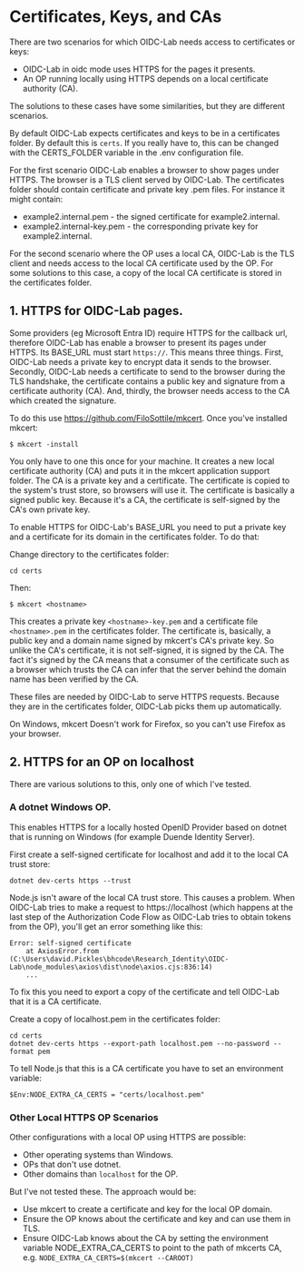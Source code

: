 # Certificates, Keys, and CAs

There are two scenarios for which OIDC-Lab needs access to certificates or keys:

- OIDC-Lab in oidc mode uses HTTPS for the pages it presents. 
- An OP running locally using HTTPS depends on a local certificate authority (CA).

The solutions to these cases have some similarities, but they are different scenarios. 

By default OIDC-Lab expects certificates and keys to be in a certificates folder. By default this is `certs`. If you really have to, this can be changed with the CERTS_FOLDER variable in the .env configuration file. 

For the first scenario OIDC-Lab enables a browser to show pages under HTTPS. The browser is a TLS client served by OIDC-Lab. The certificates folder should contain certificate and private key .pem files. For instance it might contain:

- example2.internal.pem - the signed certificate for example2.internal.
- example2.internal-key.pem - the corresponding private key for example2.internal.

For the second scenario where the OP uses a local CA,  OIDC-Lab is the TLS client and needs access to the local CA certificate used by the OP. For some solutions to this case, a copy of the local CA certificate is stored in the certificates folder. 

## 1. HTTPS for OIDC-Lab pages.

Some providers (eg Microsoft Entra ID) require HTTPS for the callback url, therefore OIDC-Lab has enable a browser to present its pages under HTTPS. Its BASE_URL must start `https://`. This means three things. First, OIDC-Lab needs a private key to encrypt data it sends to the browser. Secondly, OIDC-Lab needs a certificate to send to the browser during the TLS handshake, the certificate contains a public key and signature from a certificate authority (CA). And, thirdly, the browser needs access to the CA which created the signature.

To do this use https://github.com/FiloSottile/mkcert. Once you've installed mkcert:

```
$ mkcert -install
```
You only have to one this once for your machine. It creates a new local certificate authority (CA) and puts it in the mkcert application support folder. The CA is a private key and a certificate. The certificate is copied to the system's trust store, so browsers will use it.  The certificate is basically a signed public key. Because it's a CA, the certificate is self-signed by the CA's own private key.

To enable HTTPS for OIDC-Lab's BASE_URL you need to put a private key and a certificate for its domain in the certificates folder. To do that:

Change directory to the certificates folder:

```
cd certs
```
Then:
```
$ mkcert <hostname>
```
This creates a private key `<hostname>-key.pem` and a certificate file `<hostname>.pem` in the certificates folder.  The certificate is, basically, a public key and a domain name signed by  mkcert's CA's private key. So unlike the CA's certificate, it is not self-signed, it is signed by the CA. The fact it's signed by the CA means that a consumer of the certificate such as a browser which trusts the CA can infer that the server behind the domain name has been verified by the CA. 

These files are needed by OIDC-Lab to serve HTTPS requests. Because they are in the certificates folder, OIDC-Lab picks them up automatically.

On Windows, mkcert Doesn't work for Firefox, so you can't use Firefox as your browser.

## 2. HTTPS for an OP on localhost

There are various solutions to this, only one of which I've tested. 

### A dotnet Windows OP.

This enables HTTPS for a locally hosted OpenID Provider based on dotnet that is running on Windows (for example Duende Identity Server).

First create a self-signed certificate for localhost and add it to the local CA trust store: 

`dotnet dev-certs https --trust`

Node.js isn't aware of the local CA trust store. This causes a problem.  When OIDC-Lab tries to make a request to https://localhost (which happens at the last step of the Authorization Code Flow as OIDC-Lab tries to obtain tokens from the OP), you'll get an error something like this:

```
Error: self-signed certificate
    at AxiosError.from (C:\Users\david.Pickles\bhcode\Research_Identity\OIDC-Lab\node_modules\axios\dist\node\axios.cjs:836:14)
    ...
```

To fix this you need to export a copy of the certificate and tell OIDC-Lab that it is a CA certificate. 

Create a copy of localhost.pem in the certificates folder: 

```
cd certs
dotnet dev-certs https --export-path localhost.pem --no-password --format pem
```
To tell Node.js that this is a CA certificate you have to set an environment variable:  

```
$Env:NODE_EXTRA_CA_CERTS = "certs/localhost.pem"
```

### Other Local HTTPS OP Scenarios

Other configurations with  a local OP using HTTPS are possible:

- Other operating systems than Windows. 
- OPs that don't use dotnet.
- Other domains than `localhost` for the OP.

But I've not tested these. The approach would be:

- Use mkcert to create a certificate and key for the local OP domain. 
- Ensure the OP knows about the certificate and key and can use them in TLS. 
- Ensure OIDC-Lab knows about the CA by setting the environment variable NODE_EXTRA_CA_CERTS to point to the path of mkcerts CA, e.g. `NODE_EXTRA_CA_CERTS=$(mkcert --CAROOT)`

